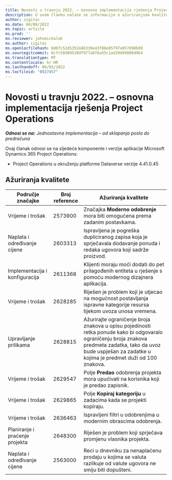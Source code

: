 ```yaml
---
title: Novosti u travnju 2022. – osnovna implementacija rješenja Project Operations
description: U ovom članku nalaze se informacije o ažuriranjima kvalitete dostupnima u izdanju osnovne implementacije aplikacije Microsoft Dynamics 365 Project Operations iz travnja 2022.
author: sigitac
ms.date: 04/08/2022
ms.topic: article
ms.prod: ''
ms.reviewer: johnmichalak
ms.author: sigitac
ms.openlocfilehash: 6d6fc52d535244b339e43f88e85797a957d98b89
ms.sourcegitcommit: 6cfc50d89528df977a8f6a55c1ad39d99800d9b4
ms.translationtype: MT
ms.contentlocale: hr-HR
ms.lasthandoff: 06/03/2022
ms.locfileid: "8927457"
---
```

# <a name="whats-new-april-2022---project-operations-lite-deployment"></a>Novosti u travnju 2022. – osnovna implementacija rješenja Project Operations

_**Odnosi se na:** Jednostavna implementacija – od sklapanja posla do predračuna_

Ovaj članak odnosi se na sljedeće komponente i verzije aplikacije Microsoft Dynamics 365 Project Operations:

- Project Operations u okruženju platforme Dataverse verzije 4.41.0.45

## <a name="quality-updates"></a>Ažuriranja kvalitete

| Područje značajke | Broj reference | Ažuriranja kvalitete |
| --- | --- | --- |
| Vrijeme i trošak | 2573900 | Značajka **Moderno odobrenje** mora biti omogućena prema zadanim postavkama. |
| Naplata i određivanje cijene | 2603313 | Ispravljena je pogreška dupliciranog zapisa koja je sprječavala dodavanje ponuda i redaka ugovora koji sadrže proizvod. |
| Implementacija i konfiguracija | 2611368 | Klijenti moraju moći dodati do pet prilagođenih entiteta u rješenje s pomoću modernog dizajnera aplikacija. |
| Vrijeme i trošak | 2628285 | Riješen je problem koji je utjecao na mogućnost postavljanja ispravne kategorije resursa tijekom uvoza unosa vremena. |
|   Upravljanje prilikama| 2628815 | Ažurirajte ograničenje broja znakova u opisu pojedinosti retka ponude kako bi odgovaralo ograničenju broja znakova predmeta zadatka, tako da uvoz bude uspješan za zadatke u kojima je predmet duži od 100 znakova. |
| Vrijeme i trošak| 2629547 | Polje **Predao** odobrenja projekta mora upućivati na korisnika koji je predao zapisnik. |
| Vrijeme i trošak| 2629865 | Polje **Kopiraj kategoriju** u zadacima kada se projekti kopiraju. |
| Vrijeme i trošak| 2636463 | Ispravljeni filtri u odobrenjima u modernim obrascima odobrenja. |
| Planiranje i praćenje projekta | 2648300 | Riješen je problem koji sprječava promjenu vlasnika projekta. |
| Naplata i određivanje cijene | 2563000 | Reci u dnevniku za nenaplaćenu prodaju u kojima se valuta razlikuje od valute ugovora ne smiju biti dopušteni. |
